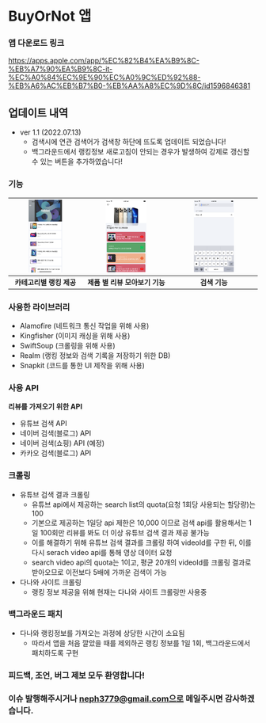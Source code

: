 # BuyOrNot 앱

### 앱 다운로드 링크
https://apps.apple.com/app/%EC%82%B4%EA%B9%8C-%EB%A7%90%EA%B9%8C-it-%EC%A0%84%EC%9E%90%EC%A0%9C%ED%92%88-%EB%A6%AC%EB%B7%B0-%EB%AA%A8%EC%9D%8C/id1596846381



## 업데이트 내역

- ver 1.1 (2022.07.13)
  - 검색시에 연관 검색어가 검색창 하단에 뜨도록 업데이트 되었습니다!
  - 백그라운드에서 랭킹정보 새로고침이 안되는 경우가 발생하여 강제로 갱신할 수 있는 버튼을 추가하였습니다!



### 기능

| <img src="https://raw.githubusercontent.com/Neph3779/Blog-Image/forUpload/img/20211203181754.png" alt="Simulator Screen Shot - iPhone 11 Pro Max - 2021-12-01 at 04.42.59" width= "50%" height= "50%"> | <img src="https://raw.githubusercontent.com/Neph3779/Blog-Image/forUpload/img/20211203181613.png" alt="Simulator Screen Shot - iPhone 8 Plus - 2021-12-01 at 04.47.04" width= "50%" height= "50%"> | <img src="https://raw.githubusercontent.com/Neph3779/Blog-Image/forUpload/img/20211203181736.png" alt="Simulator Screen Shot - iPhone 8 Plus - 2021-12-01 at 04.48.21" width= "50%" height= "50%"> |
| :----------------------------------------------------------: | :----------------------------------------------------------: | :----------------------------------------------------------: |
|                   **카테고리별 랭킹 제공**                   |                **제품 별 리뷰 모아보기 기능**                |                        **검색 기능**                         |



### 사용한 라이브러리

- Alamofire (네트워크 통신 작업을 위해 사용)
- Kingfisher (이미지 캐싱을 위해 사용)
- SwiftSoup (크롤링을 위해 사용)
- Realm (랭킹 정보와 검색 기록을 저장하기 위한 DB)
- Snapkit (코드를 통한 UI 제작을 위해 사용)



### 사용 API

**리뷰를 가져오기 위한 API**

- 유튜브 검색 API
- 네이버 검색(블로그) API
- 네이버 검색(쇼핑) API (예정)
- 카카오 검색(블로그) API



### 크롤링

- 유튜브 검색 결과 크롤링
  - 유튜브 api에서 제공하는 search list의 quota(요청 1회당 사용되는 할당량)는 100
  - 기본으로 제공하는 1일당 api 제한은 10,000 이므로 검색 api를 활용해서는 1일 100회만 리뷰를 봐도 더 이상 유튜브 검색 결과 제공 불가능
  - 이를 해결하기 위해 유튜브 검색 결과를 크롤링 하여 videoId를 구한 뒤, 이를 다시 serach video api를 통해 영상 데이터 요청
  - search video api의 quota는 1이고, 평균 20개의 videoId를 크롤링 결과로 받아오므로 이전보다 5배에 가까운 검색이 가능
- 다나와 사이트 크롤링
  - 랭킹 정보 제공을 위해 현재는 다나와 사이트 크롤링만 사용중



### 백그라운드 패치

- 다나와 랭킹정보를 가져오는 과정에 상당한 시간이 소요됨
  - 따라서 앱을 처음 깔았을 때를 제외하곤 랭킹 정보를 1일 1회, 백그라운드에서 패치하도록 구현





### 피드백, 조언, 버그 제보 모두 환영합니다! 

### 이슈 발행해주시거나 neph3779@gmail.com으로 메일주시면 감사하겠습니다.

